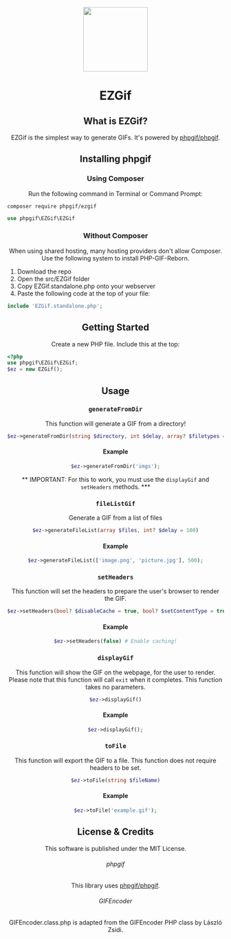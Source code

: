<div align="center">

<img src="https://user-images.githubusercontent.com/76186054/196006381-dd8a95b5-4826-432b-9ed3-ec71bf1f544f.png" width="150px">


# EZGif

## What is EZGif?

EZGif is the simplest way to generate GIFs. It's powered by [phpgif/phpgif](https://github.com/phpgif/phpgif).

## Installing phpgif

### Using Composer

Run the following command in Terminal or Command Prompt:

<div align="left">

```
composer require phpgif/ezgif
```

```php
use phpgif\EZGif\EZGif
```
	
</div>

	

### Without Composer

When using shared hosting, many hosting providers don't allow Composer. Use the following system to install PHP-GIF-Reborn.


<div align="left">


1. Download the repo
2. Open the src/EZGif folder
3. Copy EZGif.standalone.php onto your webserver
4. Paste the following code at the top of your file:

	

```php
include 'EZGif.standalone.php';
```

	
</div>
	
	
## Getting Started

Create a new PHP file. Include this at the top:

<div align="left">


```php
<?php
use phpgif\EZGif\EZGif;
$ez = new EZGif();
```


</div>


## Usage

### `generateFromDir`

This function will generate a GIF from a directory!

```php
$ez->generateFromDir(string $directory, int $delay, array? $filetypes = ['.png', '.jpg', '.jpeg', '.gif', '.tiff', '.bmp', '.ico'])
```

#### Example

```php
$ez->generateFromDir('imgs');
```
** IMPORTANT: For this to work, you must use the `displayGif` and `setHeaders` methods. ***

### `fileListGif`

Generate a GIF from a list of files

```php
$ez->generateFileList(array $files, int? $delay = 100)
```

#### Example

```php
$ez->generateFileList(['image.png', 'picture.jpg'], 500);
```

### `setHeaders`

This function will set the headers to prepare the user's browser to render the GIF.

```php
$ez->setHeaders(bool? $disableCache = true, bool? $setContentType = true)
```

#### Example

```php
$ez->setHeaders(false) # Enable caching!
```

### `displayGif`

This function will show the GIF on the webpage, for the user to render. Please note that this function will call `exit` when it completes. This function takes no parameters.

```php
$ez->displayGif()
```

#### Example

```php
$ez->displayGif();
```

### `toFile`

This function will export the GIF to a file. This function does not require headers to be set.

```php
$ez->toFile(string $fileName)
```

#### Example

```php
$ez->toFile('example.gif');
```



## License & Credits

This software is published under the MIT License.
###### phpgif
This library uses [phpgif/phpgif](https://github.com/phpgif/phpgif).
###### GIFEncoder
GIFEncoder.class.php is adapted from the GIFEncoder PHP class by László Zsidi.


</div>
